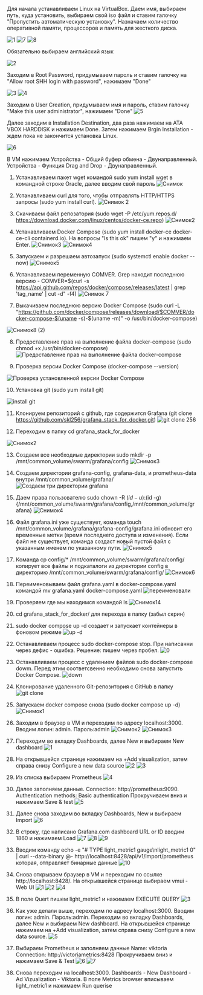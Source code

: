 Для начала устанавливаем Linux на VirtualBox. Даем имя, выбираем путь, куда установить, выбираем свой iso файл и ставим галочку "Пропустить автоматическую установку". Назначаем количество оперативной памяти, процессоров и память для жесткого диска.

![1](https://github.com/user-attachments/assets/b288bd3f-ac5a-4b7b-b3cb-80fcb87877a5)
![7](https://github.com/user-attachments/assets/70a6fdd3-c23b-43bc-bf64-c0e28dd4b782)
![8](https://github.com/user-attachments/assets/8555c572-4d85-4b39-b259-c0c2cc68319d)

Обязательно выбираем английский язык

![2](https://github.com/user-attachments/assets/a6d2ccb6-bb2d-47be-a24e-bcd28b5eea4e)

Заходим в Root Password, придумываем пароль и ставим галочку на "Allow root SHH login with password", нажимаем "Done"

![3](https://github.com/user-attachments/assets/1d008b97-d90c-4549-8f79-95adcad0a7bc)
![4](https://github.com/user-attachments/assets/92dbf475-0b21-4009-ab00-a7712df0aee8)

Заходим в User Creation, придумываем имя и пароль, ставим галочку "Make this user administrator", нажимаем "Done"
![5](https://github.com/user-attachments/assets/8aac25e5-657a-4b63-8c4e-be45070715a1)

Далее заходим в Installation Destination, два раза нажимаем на ATA VBOX HARDDISK и нажимаем Done. Затем нажимаем Brgin Installation - ждем пока не закончится установка Linux.

![6](https://github.com/user-attachments/assets/5ed99ca9-1e2c-4589-97a0-f4126aa5ba22)

В VM нажимаем Устройства - Общий буфер обмена - Двунаправленный. Устройства - Функция Drag and Drop - Двунаправленный.






1. Устанавливаем пакет wget командой sudo yum install wget в командной строке Oracle, далее вводим свой пароль
![Снимок](https://github.com/user-attachments/assets/68d8ded3-7bb5-40ad-b6b2-2623858b2c06)


2. Устанавливаем curl для того, чтобы отправлять HTTP/HTTPS запросы (sudo yum install curl).
![Снимок 2](https://github.com/user-attachments/assets/f17c27b9-b3f5-4996-b85d-ae2436321811)

3. Скачиваем файл репозатория (sudo wget -P /etc/yum.repos.d/ https://download.docker.com/linux/centos/docker-ce.repo)
![Снимок2](https://github.com/user-attachments/assets/db45030e-a36a-4aef-88c1-940081aac031)

4. Устанавливаем Docker Compose (sudo yum install docker-ce docker-ce-cli containerd.io). На вопросы "Is this ok" пишем "y" и нажимаем Enter.
![Снимок3](https://github.com/user-attachments/assets/ed679c89-c1b6-4a1e-9ca3-95d11d52e980)
![Снимок4](https://github.com/user-attachments/assets/e9a8333a-2c92-49e2-9f2f-f7ff3304623c)

5. Запускаем и разрешаем автозапуск (sudo systemctl enable docker --now)
![Снимок5](https://github.com/user-attachments/assets/913211e4-f5d2-45c8-a49c-011821518a16)

6. Устанавливаем переменную COMVER. Grep находит последнюю версию - COMVER=$(curl -s https://api.github.com/repos/docker/compose/releases/latest | grep 'tag_name' | cut -d\" -f4)
![Снимок 7](https://github.com/user-attachments/assets/990a8b72-9d95-4e16-9d6c-e7462c1c2b24)

7. Выкачиваем последнюю версию Docker Compose (sudo curl -L "https://github.com/docker/compose/releases/download/$COMVER/docker-compose-$(uname -s)-$(uname -m)" -o /usr/bin/docker-compose)

![Снимок8 (2)](https://github.com/user-attachments/assets/35f4b2a0-d432-4a4e-be79-75002e50ffdb)

8. Предоставление прав на выполнение файла docker-compose (sudo chmod +x /usr/bin/docker-compose)
![Предоставление прав на выполнение файла docker-compose](https://github.com/user-attachments/assets/71b15fb8-8e29-4086-9a1e-b90098ddc1b9)

9. Проверка версии Docker Compose (docker-compose --version)

 ![Проверка установленной версии Docker Compose](https://github.com/user-attachments/assets/021afd35-a7c5-4fed-85b1-90300157c847)


10. Установка git (sudo yum install git)

![install git](https://github.com/user-attachments/assets/5f2bb5b7-d77f-40c8-825f-347996132660)

11. Клонируем репозиторий с github, где содержится Grafana (git clone https://github.com/skl256/grafana_stack_for_docker.git)
![git clone 256](https://github.com/user-attachments/assets/34de07e6-5f30-4905-8df3-b8fb6bcd951d)

12. Переходим в папку cd grafana_stack_for_docker

![Снимок2](https://github.com/user-attachments/assets/9e0e968b-590e-45e1-9962-94f1eba3a0df)

13. Создаем все необходиые директории sudo mkdir -p /mnt/common_volume/swarm/grafana/config
![Снимок3](https://github.com/user-attachments/assets/c8a14b4c-6978-4a57-b3cf-26f37666f5ca)

17. Создаем директории grafana-config, grafana-data, и prometheus-data внутри /mnt/common_volume/grafana/
![Создаем три директории grafana](https://github.com/user-attachments/assets/e333b1df-10a5-4613-a108-c6132ce354d2)

18. Даем права пользователю sudo chown -R $(id -u):$(id -g) {/mnt/common_volume/swarm/grafana/config,/mnt/common_volume/grafana}
![Снимок4](https://github.com/user-attachments/assets/16472bfc-5904-47c0-960b-9ae3722fbd9f)

19. Файл grafana.ini уже существует, команда touch /mnt/common_volume/grafana/grafana-config/grafana.ini обновит его временные метки (время последнего доступа и изменения). Если файл не существует, команда создаст новый пустой файл с указанным именем по указанному пути.
![Снимок5](https://github.com/user-attachments/assets/e78e70d3-0337-4dc1-832e-82a28971a703)

20. Команда cp config/* /mnt/common_volume/swarm/grafana/config/ копирует все файлы и подкаталоги из директории config в директорию /mnt/common_volume/swarm/grafana/config/
![Снимок6](https://github.com/user-attachments/assets/1df5ed62-a158-47fb-961b-1061ce6601b5)

21. Переименовываем файл grafana.yaml в docker-compose.yaml командой mv grafana.yaml docker-compose.yaml
![переименовали](https://github.com/user-attachments/assets/708d0db7-de2a-4c89-9ce5-542ee6c9e259)

22. Проверяем где мы находимся командой ls
![Снимок14](https://github.com/user-attachments/assets/0dac4392-d45f-4bc8-b509-396e4f481e86)

23. cd grafana_stack_for_docker/ для перехода в папку (забыл скрин)

24. sudo docker compose up -d создает и запускает контейнеры в фоновом режиме
![up -d](https://github.com/user-attachments/assets/2f1acfa5-b5a1-4623-877b-3088b72e6281)

25. Останавливаем процесс sudo docker-compose stop. При написанни через дефис - ошибка. Решение: пишем через пробел.
![0](https://github.com/user-attachments/assets/3e7530ac-b74e-4cf3-89f1-9ac5f7ed4fbe)

26. Останавливаем процесс с удалением  файлов sudo docker-compose dowm. Перед этим соответсвенно необходимо снова запустить Docker Compose.
![down](https://github.com/user-attachments/assets/1668c742-f174-4b53-af94-effed47cd9e2)

27. Клонирование удаленного Git-репозитория с GitHub в папку
![git clone](https://github.com/user-attachments/assets/690afd95-bb97-4c9e-9767-04d5cf5c8f4c)

28. Запускаем docker compose снова (sudo docker compose up -d)
![Снимок1](https://github.com/user-attachments/assets/aeb98180-6a39-4502-a80d-eec476d9da18)

29. Заходим в браузер в VM и переходим по адресу localhost:3000. Вводим логин: admin. Пароль:admin
![Снимок2](https://github.com/user-attachments/assets/62a103a1-b9a7-4614-bb6a-a10a8d58f27e)
![Снимок3](https://github.com/user-attachments/assets/d2eb097b-36c8-4461-8dec-6d3792e47680)

30. Переходим во вкладку Dashboards, далее New и выбираем New dashboard
![1](https://github.com/user-attachments/assets/9c1e874c-d3c9-4e7c-80f6-69880b3a27d8)

31. На открывшейся странице нажимаем на +Add visualization, затем справа снизу Configure a new data source
![2](https://github.com/user-attachments/assets/03a10b71-1379-4972-9f4a-3780affc487c)
![3](https://github.com/user-attachments/assets/3f6eab5f-11eb-4929-9055-2be899e2ba14)

32. Из списка выбираем Prometheus
![4](https://github.com/user-attachments/assets/8447e1a4-2db8-4a79-89d9-72e08d8031e6)

33. Далее заполняем данные.
Connection: http://prometheus:9090.
Authentication methods: Basic authentication
Прокручиваем вниз и нажимаем Save & test
![5](https://github.com/user-attachments/assets/20fbfbd2-c048-4a68-ba12-c127ebe8607e)

34. Далее снова заходим во вкладку Dashboards, New и выбираем Import
![6](https://github.com/user-attachments/assets/1db6a44e-d2a1-4099-8084-961cac1ada01)

35. В строку, где написано Grafana.com dashboard URL or ID вводим 1860 и нажимаем Load
![7](https://github.com/user-attachments/assets/c0708df6-fbbc-443d-a64a-2b7f6ef738a3)
![8](https://github.com/user-attachments/assets/4dc9d768-9230-42a0-a5d7-bde7c59df877)
![9](https://github.com/user-attachments/assets/269d7adb-6414-413c-9459-9f95ebdc9851)

36. Вводим команду echo -e "# TYPE light_metric1 gauge\nlight_metric1 0" | curl --data-binary @- http://localhost:8428/api/v1/import/prometheus которая, отправляет бинарные данные
![10](https://github.com/user-attachments/assets/18e24328-f89f-4311-a5e3-ad4a621c155c)

37. Снова открываем браузер в VM и переходим по ссылке http://localhost:8428/. На открывшейся странице выбираем vmui - Web UI
![1](https://github.com/user-attachments/assets/a7aff313-333c-4488-9650-fc8b4896da29)
![2](https://github.com/user-attachments/assets/1560106a-25bb-4b8f-b5c7-0c735878da65)
![4](https://github.com/user-attachments/assets/40a7c537-3ef0-4609-b830-0ec05b0b6980)


38. В поле Quert пишем light_metric1 и нажимаем EXECUTE QUERY
![3](https://github.com/user-attachments/assets/9255ec59-2e66-46da-ba00-13f48dc87cd4)


39. Как уже делали выше, переходим по адресу localhost:3000. Вводим логин: admin. Пароль:admin. Переходим во вкладку Dashboards, далее New и выбираем New dashboard. На открывшейся странице нажимаем на +Add visualization, затем справа снизу Configure a new data source.
![5](https://github.com/user-attachments/assets/9fca23f6-cead-4489-95a7-416e8c5ea969)

40. Выбираем Prometheus и заполняем данные
Name: viktoria
Connection: http://victoriametrics:8428
Прокручиваем вниз и нажимаем Save & Test
![6](https://github.com/user-attachments/assets/fbc9177a-84bc-4e21-8d7e-45f304a70ab9)
![7](https://github.com/user-attachments/assets/4974eebd-5d73-4e13-9708-c0d7e16cc3ce)

41. Снова переходим на localhost:3000. Dashboards - New Dashboard - Ad Vizualization - Viktoria. В поле Metrics browser вписываем light_metric1 и нажимаем Run querise






















